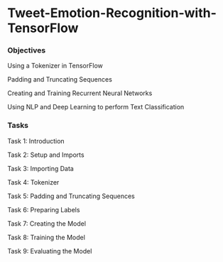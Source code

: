 # Tweet-Emotion-Recognition-with-TensorFlow

### Objectives
Using a Tokenizer in TensorFlow

Padding and Truncating Sequences

Creating and Training Recurrent Neural Networks

Using NLP and Deep Learning to perform Text Classification

### Tasks
Task 1: Introduction

Task 2: Setup and Imports

Task 3: Importing Data

Task 4: Tokenizer

Task 5: Padding and Truncating Sequences

Task 6: Preparing Labels

Task 7: Creating the Model

Task 8: Training the Model

Task 9: Evaluating the Model  
